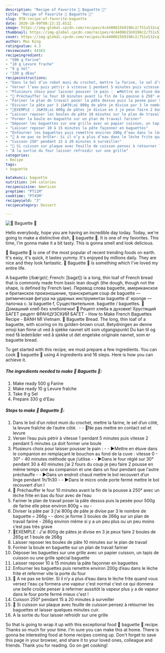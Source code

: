 ```yaml
---
description: "Recipe of Favorite 🥖 Baguette 🥖"
title: "Recipe of Favorite 🥖 Baguette 🥖"
slug: 978-recipe-of-favorite-baguette
date: 2020-10-09T08:13:15.651Z
image: https://img-global.cpcdn.com/recipes/4c4400615b9198c2/751x532cq70/🥖-baguette-🥖-photo-principale-de-la-recette.jpg
thumbnail: https://img-global.cpcdn.com/recipes/4c4400615b9198c2/751x532cq70/🥖-baguette-🥖-photo-principale-de-la-recette.jpg
cover: https://img-global.cpcdn.com/recipes/4c4400615b9198c2/751x532cq70/🥖-baguette-🥖-photo-principale-de-la-recette.jpg
author: Max King
ratingvalue: 4.3
reviewcount: 44163
recipeingredient:
- "500 g Farine"
- "10 g Levure frache"
- "9 g Sel"
- "330 g dEau"
recipeinstructions:
- "Dans le bol d’un robot muni du crochet, mettre la farine, le sel d’un côté, la levure fraîche de l’autre côté.   🚨Ne pas mettre en contact sel et levure"
- "Verser l’eau puis pétrir à vitesse 1 pendant 5 minutes puis vitesse 2 pendant 5 minutes ça doit former une boule"
- "Plusieurs choix pour laisser pousser le pain :  ▶Mettre en étuve dans le companion en remplaçant le bouchon au fond de la cuve : vitesse 0 - 30° - 40 minutes méthode que j’utilise  ▶Dans le four réglé sur 30° pendant 30 à 40 minutes j’ai 2 fours du coup je peu faire 2 pousse en même temps une au companion et une dans un four pendant que l&#39;autre préchauffe  ▶Dans un endroit chaud mettre le bol recouvert d’un linge pendant 1h/1h30  ▶Dans le micro onde porte fermé mettre le bol recouvert d’un l"
- "🚨 Préchauffer le four 10 minutes avant la fin de la pousse à 250° avec un lèche frite en bas du four avec de l’eau"
- "Fariner le plan de travail poser la pâte dessus puis la pesée pour 500g de farine elle pèse environ 800g + ou -"
- "Diviser la pâte par 3 j&#39;ai 800g de pâte je divise par 3 le nombre de baguette = 266g  donc je forme 3 boules de 266g sur un plan de travail fariné 266g environ même si y a un peu plus ou un peu moins c’est pas très grave"
- "🚨EXEMPLE : J&#39;ai 800g de pâtes je divise en 3 je peux faire 2 boules de 265g et 1 boule de 268g"
- "Laisser reposer les boules de pâte 10 minutes sur le plan de travail"
- "Former la boule en baguette sur un plan de travail fariner"
- "Déposer les baguettes sur une grille avec un papier cuisson, un tapis de cuisson ou une grille spécial baguette"
- "Laisser reposer 10 à 15 minutes la pâte façonner en baguettes"
- "Enfourner les baguettes puis remettre environ 200g d’eau dans le lèche frite et refermer vite la porte du four"
- "🚨 A ne pas se brûler. Si il n’y a plus d’eau dans le lèche frite quand vous versez l&#39;eau ça formera une vapeur c&#39;est normal c&#39;est ce qui donnera une belle croûte penser à refermer aussitôt la vapeur plus y a de vapeur dans le four porte fermé mieux c&#39;est !"
- "Cuisson 250° pendant 15 à 20 minutes à surveiller"
- "🚨 Si cuisson sur plaque avec feuille de cuisson pensez à retourner les baguettes et laisser quelques minutes cuir."
- "A la sortie du four laisser refroidir sur une grille"
categories:
- Recipe
tags:
- baguette

katakunci: baguette 
nutrition: 244 calories
recipecuisine: American
preptime: "PT11M"
cooktime: "PT45M"
recipeyield: "3"
recipecategory: Dessert

---
```



![🥖 Baguette 🥖](https://img-global.cpcdn.com/recipes/4c4400615b9198c2/751x532cq70/🥖-baguette-🥖-photo-principale-de-la-recette.jpg)

Hello everybody, hope you are having an incredible day today. Today, we're going to make a distinctive dish, 🥖 baguette 🥖. It is one of my favorites. This time, I'm gonna make it a bit tasty. This is gonna smell and look delicious.

🥖 Baguette 🥖 is one of the most popular of recent trending foods on earth. It's easy, it's quick, it tastes yummy. It's enjoyed by millions daily. They are nice and they look fantastic. 🥖 Baguette 🥖 is something which I've loved my entire life.

A baguette (/bæˈɡɛt/; French: [baɡɛt]) is a long, thin loaf of French bread that is commonly made from basic lean dough (the dough, though not the shape, is defined by French law). Перевод слова baguette, американское и британское произношение, транскрипция coup de baguette — ритмическая фигура на ударных инструментах baguette d&#39; eponge — палочка с. la baguette f, Существительное. baguette / baguettes. 🍞Домашний хлеб без хлебопечки! 🥖 Рецепт хлеба в духовке! Хрустящий БАГЕТ рецепт ФРАНЦУЗСКИЙ БАГЕТ - How to Make French Baguettes Recipe - BÁNH MÌ Vietnam. 🥖 Baguette Bread. The long, thin loaf of a baguette, with scoring on its golden-brown crust. Betydningen av denne emoji kan finne ut ved å sjekke navnet sitt som utgangspunkt Du kan til og med få ledetråder ved å sjekke ut det engelske originale navnet, som er baguette bread.


To get started with this recipe, we must prepare a few ingredients. You can cook 🥖 baguette 🥖 using 4 ingredients and 16 steps. Here is how you can achieve it.

<!--inarticleads1-->

##### The ingredients needed to make 🥖 Baguette 🥖:

1. Make ready 500 g Farine
1. Make ready 10 g Levure fraîche
1. Take 9 g Sel
1. Prepare 330 g d&#39;Eau




<!--inarticleads2-->

##### Steps to make 🥖 Baguette 🥖:

1. Dans le bol d’un robot muni du crochet, mettre la farine, le sel d’un côté, la levure fraîche de l’autre côté.  -  - 🚨Ne pas mettre en contact sel et levure
1. Verser l’eau puis pétrir à vitesse 1 pendant 5 minutes puis vitesse 2 pendant 5 minutes ça doit former une boule
1. Plusieurs choix pour laisser pousser le pain : -  - ▶Mettre en étuve dans le companion en remplaçant le bouchon au fond de la cuve : vitesse 0 - 30° - 40 minutes méthode que j’utilise -  - ▶Dans le four réglé sur 30° pendant 30 à 40 minutes j’ai 2 fours du coup je peu faire 2 pousse en même temps une au companion et une dans un four pendant que l&#39;autre préchauffe -  - ▶Dans un endroit chaud mettre le bol recouvert d’un linge pendant 1h/1h30 -  - ▶Dans le micro onde porte fermé mettre le bol recouvert d’un l
1. 🚨 Préchauffer le four 10 minutes avant la fin de la pousse à 250° avec un lèche frite en bas du four avec de l’eau
1. Fariner le plan de travail poser la pâte dessus puis la pesée pour 500g de farine elle pèse environ 800g + ou -
1. Diviser la pâte par 3 j&#39;ai 800g de pâte je divise par 3 le nombre de baguette = 266g -  - donc je forme 3 boules de 266g sur un plan de travail fariné - 266g environ même si y a un peu plus ou un peu moins c’est pas très grave
1. 🚨EXEMPLE : J&#39;ai 800g de pâtes je divise en 3 je peux faire 2 boules de 265g et 1 boule de 268g
1. Laisser reposer les boules de pâte 10 minutes sur le plan de travail
1. Former la boule en baguette sur un plan de travail fariner
1. Déposer les baguettes sur une grille avec un papier cuisson, un tapis de cuisson ou une grille spécial baguette
1. Laisser reposer 10 à 15 minutes la pâte façonner en baguettes
1. Enfourner les baguettes puis remettre environ 200g d’eau dans le lèche frite et refermer vite la porte du four
1. 🚨 A ne pas se brûler. Si il n’y a plus d’eau dans le lèche frite quand vous versez l&#39;eau ça formera une vapeur c&#39;est normal c&#39;est ce qui donnera une belle croûte penser à refermer aussitôt la vapeur plus y a de vapeur dans le four porte fermé mieux c&#39;est !
1. Cuisson 250° pendant 15 à 20 minutes à surveiller
1. 🚨 Si cuisson sur plaque avec feuille de cuisson pensez à retourner les baguettes et laisser quelques minutes cuir.
1. A la sortie du four laisser refroidir sur une grille




So that is going to wrap it up with this exceptional food 🥖 baguette 🥖 recipe. Thanks so much for your time. I'm sure you can make this at home. There is gonna be interesting food at home recipes coming up. Don't forget to save this page in your browser, and share it to your loved ones, colleague and friends. Thank you for reading. Go on get cooking!
